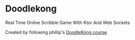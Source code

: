 # Doodlekong
Real Time Online Scribble Game With Ktor And Web Sockets

Created by following phillip's [DoodleKong course](https://pl-coding.com/doodlekong-course)

### 
